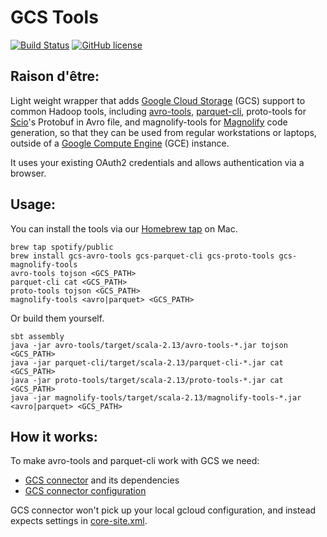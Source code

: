 GCS Tools
=========

[![Build Status](https://github.com/spotify/gcs-tools/actions/workflows/ci.yml/badge.svg)](https://github.com/spotify/gcs-tools/actions/workflows/ci.yml)
[![GitHub license](https://img.shields.io/github/license/spotify/gcs-tools.svg)](./LICENSE)

## Raison d'être:

Light weight wrapper that adds [Google Cloud Storage](https://cloud.google.com/storage/) (GCS) support to common Hadoop tools, including [avro-tools](https://mvnrepository.com/artifact/org.apache.avro/avro-tools), [parquet-cli](https://mvnrepository.com/artifact/org.apache.parquet/parquet-cli), proto-tools for [Scio](https://github.com/spotify/scio)'s Protobuf in Avro file, and magnolify-tools for [Magnolify](https://github.com/spotify/magnolify) code generation, so that they can be used from regular workstations or laptops, outside of a [Google Compute Engine](https://cloud.google.com/compute/) (GCE) instance.

It uses your existing OAuth2 credentials and allows authentication via a browser.

## Usage:

You can install the tools via our [Homebrew tap](https://github.com/spotify/homebrew-public) on Mac.

```
brew tap spotify/public
brew install gcs-avro-tools gcs-parquet-cli gcs-proto-tools gcs-magnolify-tools
avro-tools tojson <GCS_PATH>
parquet-cli cat <GCS_PATH>
proto-tools tojson <GCS_PATH>
magnolify-tools <avro|parquet> <GCS_PATH>
```

Or build them yourself.

```
sbt assembly
java -jar avro-tools/target/scala-2.13/avro-tools-*.jar tojson <GCS_PATH>
java -jar parquet-cli/target/scala-2.13/parquet-cli-*.jar cat <GCS_PATH>
java -jar proto-tools/target/scala-2.13/proto-tools-*.jar cat <GCS_PATH>
java -jar magnolify-tools/target/scala-2.13/magnolify-tools-*.jar <avro|parquet> <GCS_PATH>
```

## How it works:

To make avro-tools and parquet-cli work with GCS we need:
- [GCS connector](https://github.com/GoogleCloudPlatform/bigdata-interop) and its dependencies
- [GCS connector configuration](//github.com/spotify/gcs-tools/blob/master/shared/src/main/resources/core-site.xml)

GCS connector won't pick up your local gcloud configuration, and instead expects settings
in [core-site.xml](https://github.com/spotify/gcs-tools/blob/master/shared/src/main/resources/core-site.xml).
